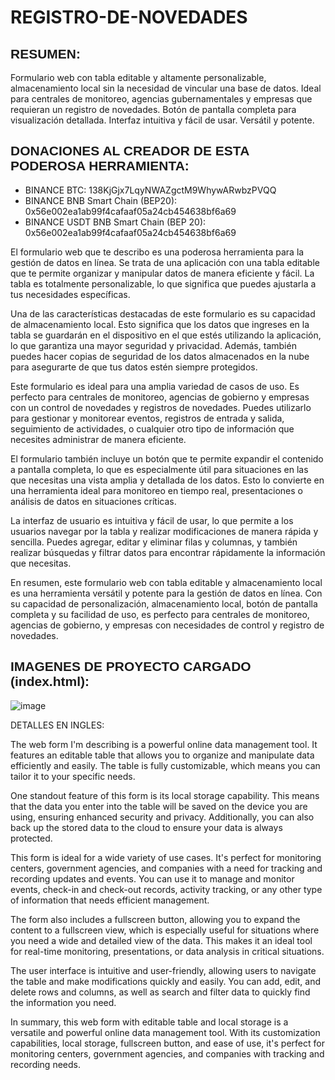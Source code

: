 # REGISTRO-DE-NOVEDADES

<h2 style="font-family: Arial;"><strong>RESUMEN:</strong></h2>
Formulario web con tabla editable y altamente personalizable, almacenamiento local  sin la necesidad de vincular una base de datos. Ideal para centrales de monitoreo, agencias gubernamentales y empresas que requieran un registro de novedades. Botón de pantalla completa para visualización detallada. Interfaz intuitiva y fácil de usar. Versátil y potente.

<h2 style="font-family: Arial;"><strong>DONACIONES AL CREADOR DE ESTA PODEROSA HERRAMIENTA:</strong></h2>

<ul>
  <li>BINANCE BTC: 138KjGjx7LqyNWAZgctM9WhywARwbzPVQQ</li>
  <li>BINANCE BNB Smart Chain (BEP20): 0x56e002ea1ab99f4cafaaf05a24cb454638bf6a69</li>
  <li>BINANCE USDT BNB Smart Chain (BEP 20): 0x56e002ea1ab99f4cafaaf05a24cb454638bf6a69</li>
</ul>

El formulario web que te describo es una poderosa herramienta para la gestión de datos en línea. Se trata de una aplicación con una tabla editable que te permite organizar y manipular datos de manera eficiente y fácil. La tabla es totalmente personalizable, lo que significa que puedes ajustarla a tus necesidades específicas.

Una de las características destacadas de este formulario es su capacidad de almacenamiento local. Esto significa que los datos que ingreses en la tabla se guardarán en el dispositivo en el que estés utilizando la aplicación, lo que garantiza una mayor seguridad y privacidad. Además, también puedes hacer copias de seguridad de los datos almacenados en la nube para asegurarte de que tus datos estén siempre protegidos.

Este formulario es ideal para una amplia variedad de casos de uso. Es perfecto para centrales de monitoreo, agencias de gobierno y empresas con un control de novedades y registros de novedades. Puedes utilizarlo para gestionar y monitorear eventos, registros de entrada y salida, seguimiento de actividades, o cualquier otro tipo de información que necesites administrar de manera eficiente.

El formulario también incluye un botón que te permite expandir el contenido a pantalla completa, lo que es especialmente útil para situaciones en las que necesitas una vista amplia y detallada de los datos. Esto lo convierte en una herramienta ideal para monitoreo en tiempo real, presentaciones o análisis de datos en situaciones críticas.

La interfaz de usuario es intuitiva y fácil de usar, lo que permite a los usuarios navegar por la tabla y realizar modificaciones de manera rápida y sencilla. Puedes agregar, editar y eliminar filas y columnas, y también realizar búsquedas y filtrar datos para encontrar rápidamente la información que necesitas.

En resumen, este formulario web con tabla editable y almacenamiento local es una herramienta versátil y potente para la gestión de datos en línea. Con su capacidad de personalización, almacenamiento local, botón de pantalla completa y su facilidad de uso, es perfecto para centrales de monitoreo, agencias de gobierno, y empresas con necesidades de control y registro de novedades.

<h2 style="font-family: Arial;"><strong>IMAGENES DE PROYECTO CARGADO (index.html):</strong></h2>

![image](https://user-images.githubusercontent.com/129064267/232253583-496794b6-a317-4b68-9ed4-286e9144efd5.png)


DETALLES EN INGLES:

The web form I'm describing is a powerful online data management tool. It features an editable table that allows you to organize and manipulate data efficiently and easily. The table is fully customizable, which means you can tailor it to your specific needs.

One standout feature of this form is its local storage capability. This means that the data you enter into the table will be saved on the device you are using, ensuring enhanced security and privacy. Additionally, you can also back up the stored data to the cloud to ensure your data is always protected.

This form is ideal for a wide variety of use cases. It's perfect for monitoring centers, government agencies, and companies with a need for tracking and recording updates and events. You can use it to manage and monitor events, check-in and check-out records, activity tracking, or any other type of information that needs efficient management.

The form also includes a fullscreen button, allowing you to expand the content to a fullscreen view, which is especially useful for situations where you need a wide and detailed view of the data. This makes it an ideal tool for real-time monitoring, presentations, or data analysis in critical situations.

The user interface is intuitive and user-friendly, allowing users to navigate the table and make modifications quickly and easily. You can add, edit, and delete rows and columns, as well as search and filter data to quickly find the information you need.

In summary, this web form with editable table and local storage is a versatile and powerful online data management tool. With its customization capabilities, local storage, fullscreen button, and ease of use, it's perfect for monitoring centers, government agencies, and companies with tracking and recording needs.
